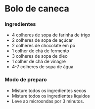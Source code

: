 # **Bolo de caneca**

### **Ingredientes** 
 - 4 colheres de sopa de farinha de trigo 
 - 2 colheres de sopa de açúcar 
 - 2 colheres de chocolate em pó
 - 1 colher de chá de fermento 
 - 3 colheres de sopa de óleo 
 - 1 colher de chá de vinagre 
 - 4-7 colheres de sopa de água 

### **Modo de preparo** 

 - Misture todos os ingredientes secos 
 - Misture todos os ingredientes líquidos
 - Leve ao microondas por 3 minutos. 
